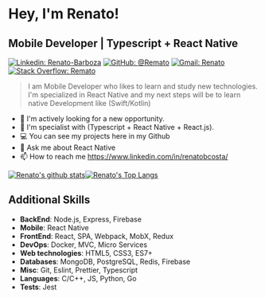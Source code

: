 # Hey, I'm Renato!

## Mobile Developer | Typescript + React Native
[![Linkedin: Renato-Barboza](https://img.shields.io/badge/-Renato%20Barboza-blue?style=flat-square&logo=Linkedin&logoColor=white&link=https://www.linkedin.com/in/renatobcosta)](https://www.linkedin.com/in/renatobcosta/)
[![GitHub: @Remato](https://img.shields.io/github/followers/Remato?label=follow&style=social)](https://github.com/Remato)
[![Gmail: Renato](https://img.shields.io/badge/Gmail-Renato-red)](mailto:renatobcostaa@gmail.com)
[![Stack Overflow: Remato](https://img.shields.io/badge/-Stack%20Overflow-222222?logo=stack-overflow&link=https://stackoverflow.com/users/story/12875404)](https://stackoverflow.com/users/story/12875404)

>I am Mobile Developer who likes to learn and study new technologies. I'm specialized in React Native and my next steps will be to learn native Development like (Swift/Kotlin)


* :telescope: I'm actively looking for a new opportunity.
* :seedling: I'm specialist with (Typescript + React Native + React.js).
* :computer: You can see my projects here in my Github
* :speech_balloon: Ask me about React Native
* :mailbox: How to reach me https://www.linkedin.com/in/renatobcosta/


[![Renato's github stats](https://github-readme-stats.vercel.app/api?username=remato&count_private=true&show_icons=true&custom_title=MyStates&line_height=20)](https://github.com/remato)[![Renato's Top Langs](https://github-readme-stats.vercel.app/api/top-langs/?username=remato&layout=compact&custom_title=Languages)](https://github.com/anuraghazra/github-readme-stats)


## Additional Skills
- **BackEnd**: Node.js, Express, Firebase
- **Mobile**: React Native
- **FrontEnd**: React, SPA, Webpack, MobX, Redux
- **DevOps**: Docker, MVC, Micro Services
- **Web technologies**: HTML5, CSS3, ES7+
- **Databases**: MongoDB, PostgreSQL, Redis, Firebase
- **Misc**: Git, Eslint, Prettier, Typescript
- **Languages**: C/C++, JS, Python, Go
- **Tests**: Jest
